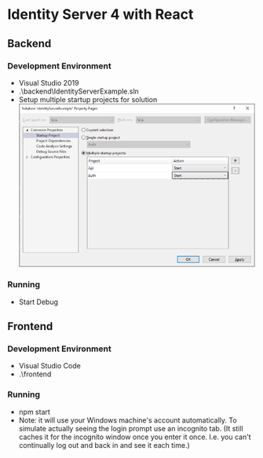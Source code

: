 # Identity Server 4 with React

## Backend

### Development Environment

- Visual Studio 2019
- .\backend\IdentityServerExample.sln
- Setup multiple startup projects for solution
  ![Example of setting up multiple projects](.\readme\multipleStartupProjects.png 'Example of setting up multiple projects')

### Running

- Start Debug

## Frontend

### Development Environment

- Visual Studio Code
- .\frontend

### Running

- npm start
- Note: it will use your Windows machine's account automatically. To simulate actually seeing the login prompt use an incognito tab. (It still caches it for the incognito window once you enter it once. I.e. you can't continually log out and back in and see it each time.)
